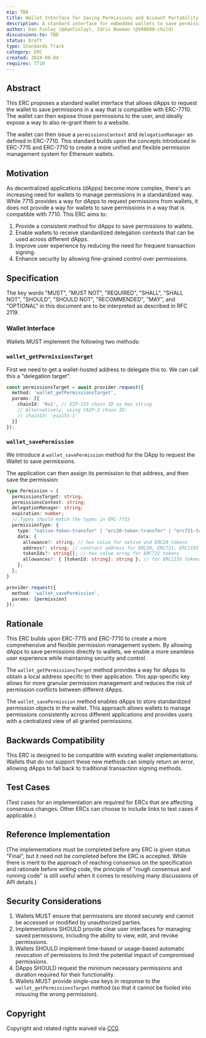 ```yaml
---
eip: TBA
title: Wallet Interface for Saving Permissions and Account Portability
description: A standard interface for embedded wallets to save permissions to a portable wallet.
author: Dan Finlay (@danfinlay), Idris Bowman (@V00D00-child)
discussions-to: TBD
status: Draft
type: Standards Track
category: ERC
created: 2024-09-04
requires: 7710
---
```


## Abstract

This ERC proposes a standard wallet interface that allows dApps to request the wallet to save permissions in a way that is compatible with ERC-7710. The wallet can then expose those permissions to the user, and ideally expose a way to also re-grant them to a website.

The wallet can then issue a `permissionsContext` and `delegationManager` as defined in ERC-7710. This standard builds upon the concepts introduced in ERC-7715 and ERC-7710 to create a more unified and flexible permission management system for Ethereum wallets.

## Motivation

As decentralized applications (dApps) become more complex, there's an increasing need for wallets to manage permissions in a standardized way. While 7715 provides a way for dApps to request permissions from wallets, it does not provide a way for wallets to save permissions in a way that is compatible with 7710. This ERC aims to:

1. Provide a consistent method for dApps to save permissions to wallets.
2. Enable wallets to receive standardized delegation contexts that can be used across different dApps.
3. Improve user experience by reducing the need for frequent transaction signing.
4. Enhance security by allowing fine-grained control over permissions.

## Specification

The key words "MUST", "MUST NOT", "REQUIRED", "SHALL", "SHALL NOT", "SHOULD", "SHOULD NOT", "RECOMMENDED", "MAY", and "OPTIONAL" in this document are to be interpreted as described in RFC 2119.

### Wallet Interface

Wallets MUST implement the following two methods:

### `wallet_getPermissionsTarget`

First we need to get a wallet-hosted address to delegate this to. We can call this a "delegation target".
```typescript
const permissionsTarget = await provider.request({
  method: 'wallet_getPermissionsTarget',
  params: [{
    chainId: '0x1', // EIP-155 chain ID as hex string
    // Alternatively, using CAIP-2 chain ID:
    // chainId: 'eip155:1'
  }]
});
```

### `wallet_savePermission`

We introduce a `wallet_savePermission` method for the DApp to request the Wallet to save permissions.

The application can then assign its permission to that address, and then save the permission:

```typescript
type Permission = {
  permissionsTarget: string;
  permissionsContext: string;
  delegationManager: string;
  expiration: number;
  // Types should match the types in ERC-7715
  permissionType: {
    type: "native-token-transfer" | "erc20-token-transfer" | "erc721-token-transfer" | "erc1155-token-transfer";
    data: {
      allowance?: string; // hex value for native and ERC20 tokens
      address?: string; // contract address for ERC20, ERC721, ERC1155 tokens
      tokenIds?: string[]; // hex value array for ERC721 tokens
      allowances?: { [tokenId: string]: string }; // for ERC1155 tokens
    };
  };
}

provider.request({
  method: 'wallet_savePermission',
  params: [permission]
});
```

## Rationale

This ERC builds upon ERC-7715 and ERC-7710 to create a more comprehensive and flexible permission management system. By allowing dApps to save permissions directly to wallets, we enable a more seamless user experience while maintaining security and control.

The `wallet_getPermissionsTarget` method provides a way for dApps to obtain a local address specific to their application. This app-specific key allows for more granular permission management and reduces the risk of permission conflicts between different dApps.

The `wallet_savePermission` method enables dApps to store standardized permission objects in the wallet. This approach allows wallets to manage permissions consistently across different applications and provides users with a centralized view of all granted permissions.

## Backwards Compatibility

This ERC is designed to be compatible with existing wallet implementations. Wallets that do not support these new methods can simply return an error, allowing dApps to fall back to traditional transaction signing methods.

## Test Cases

(Test cases for an implementation are required for ERCs that are affecting consensus changes. Other ERCs can choose to include links to test cases if applicable.)

## Reference Implementation

(The implementations must be completed before any ERC is given status "Final", but it need not be completed before the ERC is accepted. While there is merit to the approach of reaching consensus on the specification and rationale before writing code, the principle of "rough consensus and running code" is still useful when it comes to resolving many discussions of API details.)

## Security Considerations

1. Wallets MUST ensure that permissions are stored securely and cannot be accessed or modified by unauthorized parties.
2. Implementations SHOULD provide clear user interfaces for managing saved permissions, including the ability to view, edit, and revoke permissions.
3. Wallets SHOULD implement time-based or usage-based automatic revocation of permissions to limit the potential impact of compromised permissions.
4. DApps SHOULD request the minimum necessary permissions and duration required for their functionality.
5. Wallets MUST provide single-use keys in response to the `wallet_getPermissionsTarget` method (so that it cannot be fooled into misusing the wrong permission).

## Copyright

Copyright and related rights waived via [CC0](../LICENSE.md).
